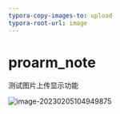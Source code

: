 ```yaml
---
typora-copy-images-to: upload
typora-root-url: image
---
```


# proarm_note

测试图片上传显示功能



![image-20230205104949875](https://cdn.jsdelivr.net/gh/retaoo/imges/main/img/202302051050165.png)